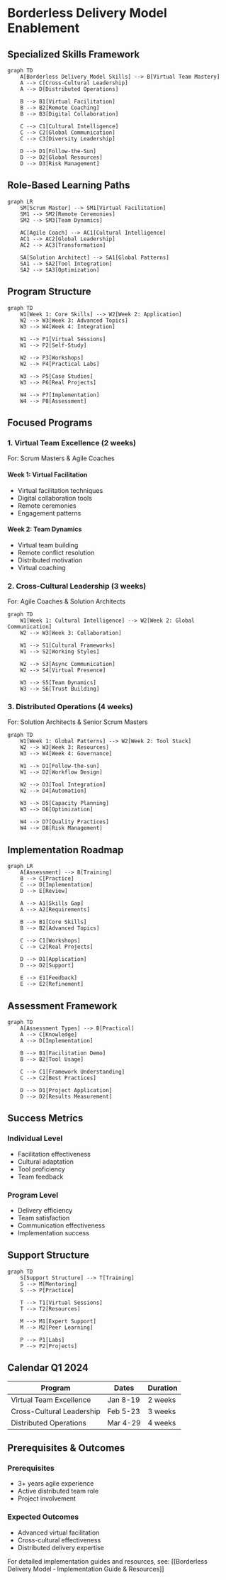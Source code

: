 # Borderless Delivery Model Enablement

## Specialized Skills Framework

```mermaid
graph TD
    A[Borderless Delivery Model Skills] --> B[Virtual Team Mastery]
    A --> C[Cross-Cultural Leadership]
    A --> D[Distributed Operations]
    
    B --> B1[Virtual Facilitation]
    B --> B2[Remote Coaching]
    B --> B3[Digital Collaboration]
    
    C --> C1[Cultural Intelligence]
    C --> C2[Global Communication]
    C --> C3[Diversity Leadership]
    
    D --> D1[Follow-the-Sun]
    D --> D2[Global Resources]
    D --> D3[Risk Management]
```

## Role-Based Learning Paths

```mermaid
graph LR
    SM[Scrum Master] --> SM1[Virtual Facilitation]
    SM1 --> SM2[Remote Ceremonies]
    SM2 --> SM3[Team Dynamics]
    
    AC[Agile Coach] --> AC1[Cultural Intelligence]
    AC1 --> AC2[Global Leadership]
    AC2 --> AC3[Transformation]
    
    SA[Solution Architect] --> SA1[Global Patterns]
    SA1 --> SA2[Tool Integration]
    SA2 --> SA3[Optimization]
```

## Program Structure

```mermaid
graph TD
    W1[Week 1: Core Skills] --> W2[Week 2: Application]
    W2 --> W3[Week 3: Advanced Topics]
    W3 --> W4[Week 4: Integration]
    
    W1 --> P1[Virtual Sessions]
    W1 --> P2[Self-Study]
    
    W2 --> P3[Workshops]
    W2 --> P4[Practical Labs]
    
    W3 --> P5[Case Studies]
    W3 --> P6[Real Projects]
    
    W4 --> P7[Implementation]
    W4 --> P8[Assessment]
```

## Focused Programs

### 1. Virtual Team Excellence (2 weeks)
For: Scrum Masters & Agile Coaches

#### Week 1: Virtual Facilitation
- Virtual facilitation techniques
- Digital collaboration tools
- Remote ceremonies
- Engagement patterns

#### Week 2: Team Dynamics
- Virtual team building
- Remote conflict resolution
- Distributed motivation
- Virtual coaching

### 2. Cross-Cultural Leadership (3 weeks)
For: Agile Coaches & Solution Architects

```mermaid
graph TD
    W1[Week 1: Cultural Intelligence] --> W2[Week 2: Global Communication]
    W2 --> W3[Week 3: Collaboration]
    
    W1 --> S1[Cultural Frameworks]
    W1 --> S2[Working Styles]
    
    W2 --> S3[Async Communication]
    W2 --> S4[Virtual Presence]
    
    W3 --> S5[Team Dynamics]
    W3 --> S6[Trust Building]
```

### 3. Distributed Operations (4 weeks)
For: Solution Architects & Senior Scrum Masters

```mermaid
graph TD
    W1[Week 1: Global Patterns] --> W2[Week 2: Tool Stack]
    W2 --> W3[Week 3: Resources]
    W3 --> W4[Week 4: Governance]
    
    W1 --> D1[Follow-the-sun]
    W1 --> D2[Workflow Design]
    
    W2 --> D3[Tool Integration]
    W2 --> D4[Automation]
    
    W3 --> D5[Capacity Planning]
    W3 --> D6[Optimization]
    
    W4 --> D7[Quality Practices]
    W4 --> D8[Risk Management]
```

## Implementation Roadmap

```mermaid
graph LR
    A[Assessment] --> B[Training]
    B --> C[Practice]
    C --> D[Implementation]
    D --> E[Review]
    
    A --> A1[Skills Gap]
    A --> A2[Requirements]
    
    B --> B1[Core Skills]
    B --> B2[Advanced Topics]
    
    C --> C1[Workshops]
    C --> C2[Real Projects]
    
    D --> D1[Application]
    D --> D2[Support]
    
    E --> E1[Feedback]
    E --> E2[Refinement]
```

## Assessment Framework

```mermaid
graph TD
    A[Assessment Types] --> B[Practical]
    A --> C[Knowledge]
    A --> D[Implementation]
    
    B --> B1[Facilitation Demo]
    B --> B2[Tool Usage]
    
    C --> C1[Framework Understanding]
    C --> C2[Best Practices]
    
    D --> D1[Project Application]
    D --> D2[Results Measurement]
```

## Success Metrics

### Individual Level
- Facilitation effectiveness
- Cultural adaptation
- Tool proficiency
- Team feedback

### Program Level
- Delivery efficiency
- Team satisfaction
- Communication effectiveness
- Implementation success

## Support Structure

```mermaid
graph TD
    S[Support Structure] --> T[Training]
    S --> M[Mentoring]
    S --> P[Practice]
    
    T --> T1[Virtual Sessions]
    T --> T2[Resources]
    
    M --> M1[Expert Support]
    M --> M2[Peer Learning]
    
    P --> P1[Labs]
    P --> P2[Projects]
```

## Calendar Q1 2024

| Program | Dates | Duration |
|---------|-------|-----------|
| Virtual Team Excellence | Jan 8-19 | 2 weeks |
| Cross-Cultural Leadership | Feb 5-23 | 3 weeks |
| Distributed Operations | Mar 4-29 | 4 weeks |

## Prerequisites & Outcomes

### Prerequisites
- 3+ years agile experience
- Active distributed team role
- Project involvement

### Expected Outcomes
- Advanced virtual facilitation
- Cross-cultural effectiveness
- Distributed delivery expertise

For detailed implementation guides and resources, see: [[Borderless Delivery Model ‐ Implementation Guide & Resources]]